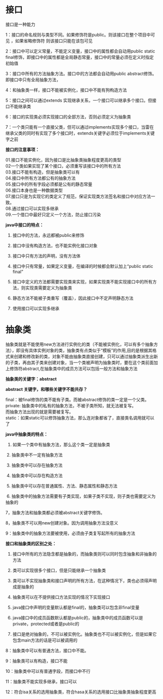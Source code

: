 # 接口
接口是一种能力

1：接口的命名规则与类型不同。如果修饰符是public。则该接口在整个项目中可见 ，如果省略修饰符 则该接口只能在该包可见

2：接口中可以定义常量，不能定义变量，接口中的属性都会自动用public static final修饰，即接口中的属性都是全局静态常量，接口中的常量必须在定义时指定初始值

3：接口中所有的方法抽象方法。接口中的方法都会自动用public abstract修饰。即接口中只有全局抽象方法，

4：和抽象类一样，接口不能被实例化，接口中不能有狗构造方法

5：接口之间可以通过extends 实现继承关系，一个接口可以继承多个接口。但接口不能继承类

6：接口的实现类必须实现接口的全部方法，否则必须定义为抽象类

7：一个类只能有一个直接父类，但可以通过implements实现多个接口，当雷在继承父类的同时有实现了多个接口时，extends关键字必须位于implements关键字之前

**接口的注意事项：**

01.接口不能实例化，因为接口是比抽象类抽象程度更高的类型  
02一个类如果实现了某个接口，必须重写该接口中的所有方法  
03.接口不能有构造，但是抽象类可以有  
04.接口中所有方法都公有的抽象方法  
05.接口中的所有字段必须都是公有的静态常量  
06.接口本身也是一种数据类型  
07.接口只是为实现它的类定义了规范，保证实现类方法签名和接口中对应方法一致。  
08.通过接口可以实现多继承  
09.一个借口中最好只定义一个方法，防止接口污染

**java中接口的特点：**

1. 接口中的方法，永远都被public来修饰

2. 接口中没有构造方法，也不能实例化接口对象

3. 接口中只有方法的声明，没有方法体

4. 接口中只有常量，如果定义变量，在编译的时候都会默认加上“public static final”

5. 接口中定义的方法都需要实现类来实现，如果实现类不能实现接口中的所有方法，则实现类需要定义为抽象类

6. 静态方法不能被子类重写（覆盖），因此接口中不定声明静态方法

7. 使用接口可以实现多继承




# 抽象类
抽象类就是不能使用new方法进行实例化的类（不能被实例化，可以有多个抽象方法），即没有具体实例对象的类，抽象类有点类似于“模板”的作用,目的是根据其格式来创建和修改新的类，对象不能由抽象类直接创建，只可以通过抽象类派生出新的子类，再由其子类来创建对象，当一个类被声明为抽象类时，要在这个类前面加上修饰符abstract,在抽象类中的成员方法可以包括一般方法和抽象方法

**抽象类的关键字：abstract**

**abstract 关键字，和哪些关键字不能共存？**

final：被final修饰的类不能有子类。而被abstract修饰的类一定是一个父类。  
private: 抽象类中的私有的抽象方法，不被子类所知，就无法被复写。  
而抽象方法出现的就是需要被复写。  
static：如果static可以修饰抽象方法，那么连对象都省了，直接类名调用就可以了

**java中抽象类的特点：**

1. 如果一个类中有抽象方法，那么这个类一定是抽象类

 2. 抽象类中不一定有抽象方法

 3. 抽象类中可以存在抽象方法

 4. 抽象类中可以存在构造方法

 5. 抽象类中可以存在普通属性、方法、静态属性和静态方法

 6. 抽象类中的抽象方法需要有子类实现，如果子类不实现，则子类也需要定义为抽象的

7，抽象方法和抽象类都必须被abstract关键字修饰。

8，抽象类不可以用new创建对象。因为调用抽象方法没意义

9：抽象类中的抽象方法要被使用，必须由子类复写起所有的抽象方法

**接口和抽象类的区别之处：**

1. 接口中所有的方法隐含都是抽象的，而抽象类则可以同时包含抽象和非抽象的方法

2. 类可以实现很多个接口，但是只能继承一个抽象类

3. 类可以不实现抽象类和接口声明的所有方法，在这种情况下，类也必须得声明成是抽象的

4. 抽象类可以在不提供接口方法实现的情况下实现接口

5. java接口中声明的变量默认都是final的，抽象类可以包含非final变量

6. java接口中的成员函数默认都是public的，抽象类中的成员函数可以是private，protected或者是public的

7. 接口是绝对抽象的，不可以被实例化。抽象类也不可以被实例化，但是如果它包含main方法的话是可以被调用的

8：抽象类中可以有普通方法，接口中不能。

9：抽象类可以有构造，接口不能

10：抽象类中可以有普通字段，而接口中不行

11：抽象类不能实现多继承，接口可以

12：符合isa关系的选用抽象类，符合hasa关系的选用接口比抽象类抽象程度更高